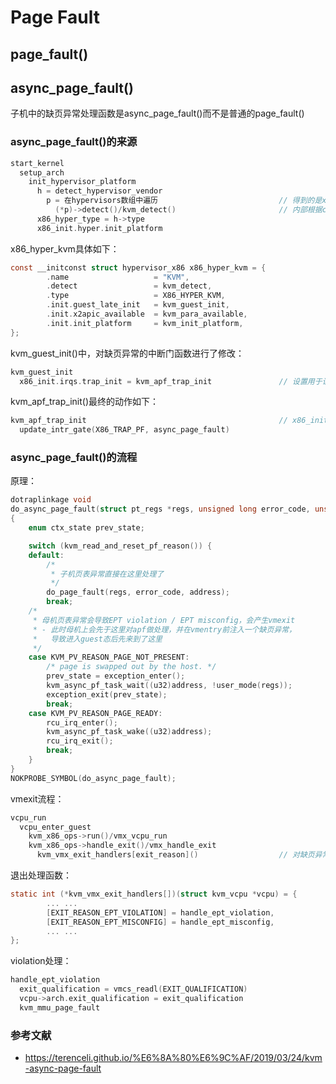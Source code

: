 # Page Fault

## page_fault()

## async_page_fault()

子机中的缺页异常处理函数是async_page_fault()而不是普通的page_fault()

### async_page_fault()的来源

```c
start_kernel
  setup_arch
    init_hypervisor_platform
      h = detect_hypervisor_vendor
        p = 在hypervisors数组中遍历                           // 得到的是x86_hyper_kvm
          (*p)->detect()/kvm_detect()                       // 内部根据cpuid确认，猜测qemu应该在这里做了参与
      x86_hyper_type = h->type
      x86_init.hyper.init_platform
```

x86_hyper_kvm具体如下：

```c
const __initconst struct hypervisor_x86 x86_hyper_kvm = { 
        .name                   = "KVM",
        .detect                 = kvm_detect,
        .type                   = X86_HYPER_KVM,
        .init.guest_late_init   = kvm_guest_init,
        .init.x2apic_available  = kvm_para_available,
        .init.init_platform     = kvm_init_platform,
};
```

kvm_guest_init()中，对缺页异常的中断门函数进行了修改：

```c
kvm_guest_init
  x86_init.irqs.trap_init = kvm_apf_trap_init               // 设置用于设置PF中断向量处理函数的函数
```

kvm_apf_trap_init()最终的动作如下：

```c
kvm_apf_trap_init                                           // x86_init.irqs.trap_init = kvm_apf_trap_init
  update_intr_gate(X86_TRAP_PF, async_page_fault)
```

### async_page_fault()的流程

原理：

```c
dotraplinkage void
do_async_page_fault(struct pt_regs *regs, unsigned long error_code, unsigned long address)
{
	enum ctx_state prev_state;

	switch (kvm_read_and_reset_pf_reason()) {
	default:
		/*
		 * 子机页表异常直接在这里处理了
		 */
		do_page_fault(regs, error_code, address);
		break;
	/*
	 * 母机页表异常会导致EPT violation / EPT misconfig，会产生vmexit
	 * - 此时母机上会先于这里对apf做处理，并在vmentry前注入一个缺页异常，
	 *   导致进入guest态后先来到了这里
	 */
	case KVM_PV_REASON_PAGE_NOT_PRESENT:
		/* page is swapped out by the host. */
		prev_state = exception_enter();
		kvm_async_pf_task_wait((u32)address, !user_mode(regs));
		exception_exit(prev_state);
		break;
	case KVM_PV_REASON_PAGE_READY:
		rcu_irq_enter();
		kvm_async_pf_task_wake((u32)address);
		rcu_irq_exit();
		break;
	}
}
NOKPROBE_SYMBOL(do_async_page_fault);
```

vmexit流程：

```c
vcpu_run
  vcpu_enter_guest
    kvm_x86_ops->run()/vmx_vcpu_run
    kvm_x86_ops->handle_exit()/vmx_handle_exit
      kvm_vmx_exit_handlers[exit_reason]()                  // 对缺页异常来说，这里对应的exit_reason是EXIT_REASON_EPT_VIOLATION
```

退出处理函数：

```c
static int (*kvm_vmx_exit_handlers[])(struct kvm_vcpu *vcpu) = {
        ... ...
        [EXIT_REASON_EPT_VIOLATION] = handle_ept_violation,
        [EXIT_REASON_EPT_MISCONFIG] = handle_ept_misconfig,
        ... ...
};
```

violation处理：

```c
handle_ept_violation
  exit_qualification = vmcs_readl(EXIT_QUALIFICATION)
  vcpu->arch.exit_qualification = exit_qualification
  kvm_mmu_page_fault
```

### 参考文献

- https://terenceli.github.io/%E6%8A%80%E6%9C%AF/2019/03/24/kvm-async-page-fault
